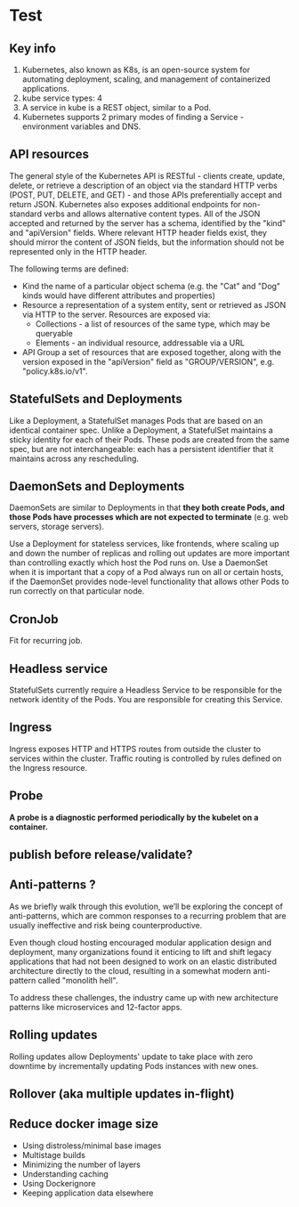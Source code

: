 # Test

## Key info

1. Kubernetes, also known as K8s, is an open-source system for automating deployment, scaling, and management of containerized applications.
2. kube service types: 4
3. A service in kube is a REST object, similar to a Pod.
4. Kubernetes supports 2 primary modes of finding a Service - environment variables and DNS.

## API resources

The general style of the Kubernetes API is RESTful - clients create, update, delete, or retrieve a description of an object via the standard HTTP verbs (POST, PUT, DELETE, and GET) - and those APIs preferentially accept and return JSON. Kubernetes also exposes additional endpoints for non-standard verbs and allows alternative content types. All of the JSON accepted and returned by the server has a schema, identified by the "kind" and "apiVersion" fields. Where relevant HTTP header fields exist, they should mirror the content of JSON fields, but the information should not be represented only in the HTTP header.

The following terms are defined:

- Kind the name of a particular object schema (e.g. the "Cat" and "Dog" kinds would have different attributes and properties)
- Resource a representation of a system entity, sent or retrieved as JSON via HTTP to the server. Resources are exposed via:
  - Collections - a list of resources of the same type, which may be queryable
  - Elements - an individual resource, addressable via a URL
- API Group a set of resources that are exposed together, along with the version exposed in the "apiVersion" field as "GROUP/VERSION", e.g. "policy.k8s.io/v1".

## StatefulSets and Deployments

Like a Deployment, a StatefulSet manages Pods that are based on an identical container spec. Unlike a Deployment, a StatefulSet maintains a sticky identity for each of their Pods. These pods are created from the same spec, but are not interchangeable: each has a persistent identifier that it maintains across any rescheduling.  

## DaemonSets and Deployments

DaemonSets are similar to Deployments in that **they both create Pods, and those Pods have processes which are not expected to terminate** (e.g. web servers, storage servers).

Use a Deployment for stateless services, like frontends, where scaling up and down the number of replicas and rolling out updates are more important than controlling exactly which host the Pod runs on. Use a DaemonSet when it is important that a copy of a Pod always run on all or certain hosts, if the DaemonSet provides node-level functionality that allows other Pods to run correctly on that particular node.

## CronJob

Fit for recurring job.

## Headless service

StatefulSets currently require a Headless Service to be responsible for the network identity of the Pods. You are responsible for creating this Service.

## Ingress

Ingress exposes HTTP and HTTPS routes from outside the cluster to services within the cluster. Traffic routing is controlled by rules defined on the Ingress resource.

## Probe

**A probe is a diagnostic performed periodically by the kubelet on a container.**

## publish before release/validate?

## Anti-patterns ?

As we briefly walk through this evolution, we’ll be exploring the concept of anti-patterns, which are common responses to a recurring problem that are usually ineffective and risk being counterproductive.

Even though cloud hosting encouraged modular application design and deployment, many organizations found it enticing to lift and shift legacy applications that had not been designed to work on an elastic distributed architecture directly to the cloud, resulting in a somewhat modern anti-pattern called "monolith hell".

To address these challenges, the industry came up with new architecture patterns like microservices and 12-factor apps.

## Rolling updates

Rolling updates allow Deployments' update to take place with zero downtime by incrementally updating Pods instances with new ones.

## Rollover (aka multiple updates in-flight)

## Reduce docker image size

- Using distroless/minimal base images
- Multistage builds
- Minimizing the number of layers
- Understanding caching
- Using Dockerignore
- Keeping application data elsewhere
